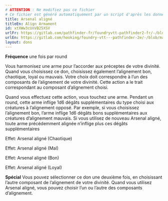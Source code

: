 ```yaml
---
# ATTENTION : Ne modifiez pas ce fichier
# Ce fichier est généré automatiquement par un script d'après les données du module Foundry VTT officiel et de sa traduction
title: Arsenal aligné
titleEn: Align Armament
id: xtXWw3cUnVB25XSV
urlFr: https://gitlab.com/pathfinder-fr/foundryvtt-pathfinder2-fr/-/blob/master/data/feats/xtXWw3cUnVB25XSV.htm
urlEn: https://gitlab.com/hooking/foundry-vtt---pathfinder-2e/-/blob/master/packs/data/feats.db/align-armament.json
layout: dons
---
```

**Fréquence** une fois par round

Vous harmonisez une arme pour l’accorder aux préceptes de votre divinité. Quand vous choisissez ce don, choisissez également l’alignement bon, chaotique, loyal ou mauvais. Votre choix doit correspondre à l’un des composants de l’alignement de votre divinité. Cette action a le trait correspondant au composant d’alignement choisi.

Quand vous effectuez cette action, vous touchez une arme. Pendant un round, cette arme inflige 1d6 dégâts supplémentaires du type choisi aux créatures à l’alignement opposé. Par exemple, si vous choisissez l’alignement bon, l’arme inflige 1d6 dégâts bons supplémentaires aux créatures d’alignement mauvais. Si vous utilisez de nouveau Arsenal aligné, toute arme précédemment alignée n’inflige plus ces dégâts supplémentaires

Effet: Arsenal aligné (Chaotique)

Effet: Arsenal aligné (Mal)

Effet: Arsenal aligné (Bon)

Effet: Arsenal aligné (Loyal)

**Spécial** Vous pouvez sélectionner ce don une deuxième fois, en choisissant l’autre composant de l’alignement de votre divinité. Quand vous utilisez Arsenal aligné, vous pouvez choisir l’un ou l’autre des composants d’alignement.
